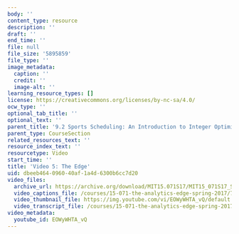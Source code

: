 ```yaml
---
body: ''
content_type: resource
description: ''
draft: ''
end_time: ''
file: null
file_size: '5895859'
file_type: ''
image_metadata:
  caption: ''
  credit: ''
  image-alt: ''
learning_resource_types: []
license: https://creativecommons.org/licenses/by-nc-sa/4.0/
ocw_type: ''
optional_tab_title: ''
optional_text: ''
parent_title: '9.2 Sports Scheduling: An Introduction to Integer Optimization '
parent_type: CourseSection
related_resources_text: ''
resource_index_text: ''
resourcetype: Video
start_time: ''
title: 'Video 5: The Edge'
uid: dbeeb464-0960-40af-1a4d-6300b6cc7d20
video_files:
  archive_url: https://archive.org/download/MIT15.071S17/MIT15_071S17_Session_9.2.09_300k.mp4
  video_captions_file: /courses/15-071-the-analytics-edge-spring-2017/79573a56f8075790840efa7a510fec55_EOWyWHTA_vQ.vtt
  video_thumbnail_file: https://img.youtube.com/vi/EOWyWHTA_vQ/default.jpg
  video_transcript_file: /courses/15-071-the-analytics-edge-spring-2017/54d6c1ffe3ffa4966b98856e0ee25ba9_EOWyWHTA_vQ.pdf
video_metadata:
  youtube_id: EOWyWHTA_vQ
---
```

